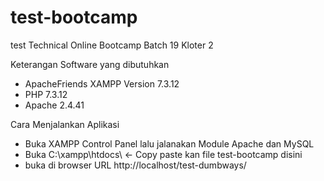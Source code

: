 # test-bootcamp
test Technical Online Bootcamp Batch 19 Kloter 2 

Keterangan Software yang dibutuhkan
- ApacheFriends XAMPP Version 7.3.12
- PHP 7.3.12
- Apache 2.4.41

Cara Menjalankan Aplikasi
- Buka XAMPP Control Panel lalu jalanakan Module Apache dan MySQL
- Buka C:\xampp\htdocs\ <- Copy paste kan file test-bootcamp disini
- buka di browser URL http://localhost/test-dumbways/